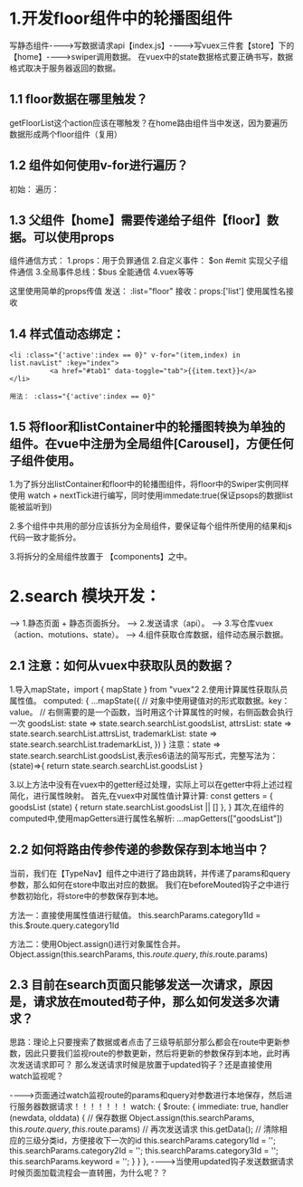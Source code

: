 
# 1.开发floor组件中的轮播图组件
  写静态组件---->写数据请求api【index.js】---->写vuex三件套【store】下的【home】---->swiper调用数据。
  在vuex中的state数据格式要正确书写，数据格式取决于服务器返回的数据。

## 1.1 floor数据在哪里触发？
  getFloorList这个action应该在哪触发？在home路由组件当中发送，因为要遍历数据形成两个floor组件（复用）

## 1.2 组件如何使用v-for进行遍历？
初始：
    <Floor></Floor>
    <Floor></Floor>
遍历： 
    <Floor v-for="(floor,index) in floorList" :key="floor.id" :list="floor"></Floor>

## 1.3 父组件【home】需要传递给子组件【floor】数据。可以使用props
   组件通信方式：
   1.props：用于负罪通信
   2.自定义事件： $on #emit   实现父子组件通信
   3.全局事件总线：$bus  全能通信
   4.vuex等等

   这里使用简单的props传值
   发送：  :list="floor"
   接收：props:['list']     使用属性名接收

## 1.4 样式值动态绑定：
    <li :class="{'active':index == 0}" v-for="(item,index) in list.navList" :key="index">
              <a href="#tab1" data-toggle="tab">{{item.text}}</a>
    </li>

    用法： :class="{'active':index == 0}"
  
## 1.5 将floor和listContainer中的轮播图转换为单独的组件。在vue中注册为全局组件[Carousel]，方便任何子组件使用。

1.为了拆分出listContainer和floor中的轮播图组件，将floor中的Swiper实例同样使用 watch + nextTick进行编写，同时使用immedate:true(保证psops的数据list能被监听到)

2.多个组件中共用的部分应该拆分为全局组件，要保证每个组件所使用的结果和js代码一致才能拆分。

3.将拆分的全局组件放置于 【components】之中。


# 2.search 模块开发：
--> 1.静态页面 + 静态页面拆分。
--> 2.发送请求（api）。
--> 3.写仓库vuex（action、motutions、state）。
--> 4.组件获取仓库数据，组件动态展示数据。

## 2.1 注意：如何从vuex中获取队员的数据？
1.导入mapState，import { mapState } from "vuex"2
2.使用计算属性获取队员属性值。
  computed: { 
      ...mapState({
        // 对象中使用键值对的形式取数据。key：value。
        // 右侧需要的是一个函数，当时用这个计算属性的时候，右侧函数会执行一次
        goodsList: state => state.search.searchList.goodsList,
        attrsList: state => state.search.searchList.attrsList,
        trademarkList: state => state.search.searchList.trademarkList,
      })
  }
  注意：state => state.search.searchList.goodsList,表示es6语法的简写形式，完整写法为：
  (state)=>{
    return state.search.searchList.goodsList
  }

3.以上方法中没有在vuex中的getter经过处理，实际上可以在getter中将上述过程简化，进行属性映射。
   首先,在vuex中对属性值计算计算:
    const getters = {
      goodsList (state) {
        return state.searchList.goodsList || []
      },
    }
   其次,在组件的computed中,使用mapGetters进行属性名解析:
   ...mapGetters(["goodsList"])

## 2.2 如何将路由传参传递的参数保存到本地当中？
  当前，我们在【TypeNav】组件之中进行了路由跳转，并传递了params和query参数，那么如何在store中取出对应的数据。
  我们在beforeMouted钩子之中进行参数初始化，将store中的参数保存到本地。

  方法一：直接使用属性值进行赋值。
         this.searchParams.category1Id = this.$route.query.category1Id
  
  方法二：使用Object.assign()进行对象属性合并。  
         Object.assign(this.searchParams, this.$route.query, this.$route.params)

## 2.3 目前在search页面只能够发送一次请求，原因是，请求放在mouted苟子仲，那么如何发送多次请求？
  
  思路：理论上只要搜索了数据或者点击了三级导航部分那么都会在route中更新参数，因此只要我们监视route的参数更新，然后将更新的参数保存到本地，此时再次发送请求即可？
  那么发送请求时候是放置于updated钩子？还是直接使用watch监视呢？

  ---->页面通过watch监视route的params和query对参数进行本地保存，然后进行服务器数据请求！！！！！！！
            watch: {
              $route: {
                immediate: true,
                handler (newdata, olddata) {
                  // 保存数据
                  Object.assign(this.searchParams, this.$route.query, this.$route.params)
                  // 再次发送请求
                  this.getData();
                  // 清除相应的三级分类id，方便接收下一次的id
                  this.searchParams.category1Id = '';
                  this.searchParams.category2Id = '';
                  this.searchParams.category3Id = '';
                  this.searchParams.keyword = '';
                }
              }
            },
  ---->当使用updated钩子发送数据请求时候页面加载流程会一直转圈，为什么呢？？
